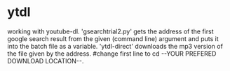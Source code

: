 # ytdl
working with youtube-dl.
'gsearchtrial2.py' gets the address of the first google search result from the given (command line) argument and puts it into the batch file as a variable.
'ytdl-direct' downloads the mp3 version of the file given by the address.
#change first line to cd --YOUR PREFERED DOWNLOAD LOCATION--.
